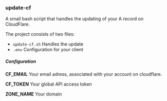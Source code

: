 ### update-cf
A small bash script that handles the updating of your A record on CloudFlare.

The project consists of two files:
* ``` update-cf.sh ```
  Handles the update
* ``` .env ```
  Configuration for your client

##### Configuration ##### 
**CF_EMAIL** 
Your email adress, associated with your account on cloudflare.

**CF_TOKEN** 
Your global API access token

**ZONE_NAME** 
Your domain
